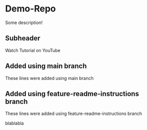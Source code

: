 # Demo-Repo

Some description!

## Subheader

Watch Tutorial on YouTube

## Added using main branch

These lines were added using main branch

## Added using feature-readme-instructions branch

These lines were added using feature-readme-instructions branch

blablabla